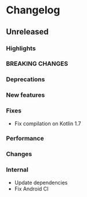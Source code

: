 # Changelog

## Unreleased

### Highlights

### BREAKING CHANGES

### Deprecations

### New features

### Fixes

- Fix compilation on Kotlin 1.7

### Performance

### Changes

### Internal

- Update dependencies
- Fix Android CI
